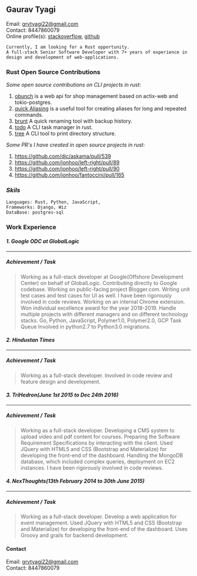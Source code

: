 ## Gaurav Tyagi

Email: grvtyagi22@gmail.com <br>
Contact: 8447860079 <br>
Online profile(s): [stackoverflow](https://stackoverflow.com/users/3405842/grvtyagi), [github](https://github.com/grv07/)
```
Currently, I am looking for a Rust opportunity.
A full-stack Senior Software Developer with 7+ years of experience in
design and development of web-applications.
```

### Rust Open Source Contributions

*Some open source contributions on CLI projects in rust:*
1. [obunch](https://github.com/grv07/obunch) is a web api for shop management based on actix-web and tokio-postgres.
2. [quick Aliasing](https://github.com/grv07/quick-alias) is a useful tool for creating 
   aliases for long and repeated commands.
3. [brunt](https://github.com/grv07/brnt) A quick renaming tool with backup history.
4. [todo](https://github.com/grv07/todo) A CLI task manager in rust.
5. [tree](https://github.com/grv07/tree) A CLI tool to print directory structure.

*Some PR's I have created in open source projects in rust:*
1. https://github.com/djc/askama/pull/539
2. https://github.com/jonhoo/left-right/pull/89
3. https://github.com/jonhoo/left-right/pull/90
4. https://github.com/jonhoo/fantoccini/pull/165


### *Skils*
```
Languages: Rust, Python, JavaScript,
Frameworks: Django, Wiz
DataBase: postgres-sql
```


### **Work Experience**

#### *1. Google ODC at GlobalLogic*
----------------------------------

##### Achievement / Task
> Working as a full-stack developer at Google(Offshore Development Center) on behalf of GlobalLogic.
  Contributing directly to Google codebase.
  Working on public-facing project Blogger.com.
  Writing unit test cases and test cases for UI as well.
  I have been rigorously involved in code reviews.
  Working on an internal Chrome extension.
  Won individual excellence award for the year 2018-2019.
  Handle multiple projects with different managers and on different technology stacks.
  Go, Python, JavaScript, Polymer1.0, Polymer2.0, GCP Task Queue
 Involved in python2.7 to Python3.0 migrations.

#### *2. Hindustan Times*
-----------------------

##### Achievement / Task
> Working as a full-stack developer.
  Involved in code review and feature design and development.

#### *3. TriHedron(June 1st 2015 to Dec 24th 2016)*
------------------------

##### Achievement / Task
> Working as a full-stack developer.
 Developing a CMS system to upload video and pdf content for courses.
 Preparing the Software Requirement Specifications by interacting with the client.
 Used JQuery with HTML5 and CSS (Bootstrap and Materialize) for developing the front-end of the dashboard.
 Handling the MongoDB database, which included complex queries, deployment on EC2 instances.
 I have been rigorously involved in code reviews.


#### *4. NexThoughts(13th February 2014 to 30th June 2015)*
-----------------------------------------------------------
##### Achievement / Task

> Working as a full-stack developer.
  Develop a web application for event management.
  Used JQuery with HTML5 and CSS (Bootstrap and Materialize) for developing the front-end of the dashboard.
  Uses Groovy and grails for backend development.

#### **Contact**

Email: grvtyagi22@gmail.com <br>
Contact: 8447860079
